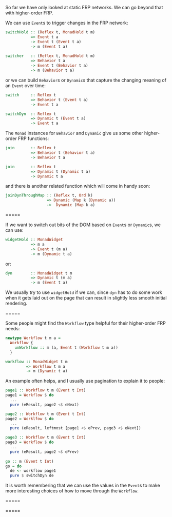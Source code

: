 
So far we have only looked at static FRP networks. We can go beyond that with higher-order FRP.


We can use `Event`s to trigger changes in the FRP network:
```haskell
switchHold :: (Reflex t, MonadHold t m) 
           => Event t a 
           -> Event t (Event t a) 
           -> m (Event t a)
           
switcher   :: (Reflex t, MonadHold t m) 
           => Behavior t a 
           -> Event t (Behavior t a) 
           -> m (Behavior t a)
```
or we can build `Behavior`s or `Dynamic`s that capture the changing meaning of an `Event` over time:
```haskell
switch     :: Reflex t 
           => Behavior t (Event t a) 
           -> Event t a

switchDyn  :: Reflex t 
           => Dynamic t (Event t a) 
           -> Event t a
```

The `Monad` instances for `Behavior` and `Dynamic` give us some other higher-order FRP functions:
```haskell
join       :: Reflex t 
           => Behavior t (Behavior t a) 
           -> Behavior t a

join       :: Reflex t 
           => Dynamic t (Dynamic t a) 
           -> Dynamic t a
```
and there is another related function which will come in handy soon:
```haskell
joinDynThroughMap :: (Reflex t, Ord k) 
                  => Dynamic (Map k (Dynamic a)) 
                  ->  Dynamic (Map k a)
```

=====

If we want to switch out bits of the DOM based on `Event`s or `Dynamic`s, we can use:
```haskell
widgetHold :: MonadWidget 
           => m a 
           -> Event t (m a) 
           -> m (Dynamic t a)
```
or:
```haskell
dyn        :: MonadWidget t m 
           => Dynamic t (m a) 
           -> m (Event t a)
```

We usually try to use `widgetHold` if we can, since `dyn` has to do some work when it gets laid out on the page that can result in slightly less smooth initial rendering.

=====

Some people might find the `Workflow` type helpful for their higher-order FRP needs:
```haskell
newtype Workflow t m a = 
  Workflow { 
    unWorkflow :: m (a, Event t (Workflow t m a))
  }

workflow :: MonadWidget t m 
         => Workflow t m a 
         -> m (Dynamic t a)
```

An example often helps, and I usually use pagination to explain it to people:
```haskell
page1 :: Workflow t m (Event t Int)
page1 = Workflow $ do
  ...
  pure (eResult, page2 <$ eNext)

page2 :: Workflow t m (Event t Int)
page2 = Worklfow $ do
  ...
  pure (eResult, leftmost [page1 <$ ePrev, page3 <$ eNext])

page3 :: Workflow t m (Event t Int)
page3 = Workflow $ do
  ...
  pure (eResult, page2 <$ ePrev)
  
go :: m (Event t Int)
go = do
  de <- workflow page1
  pure $ switchDyn de
```

It is worth remembering that we can use the values in the `Event`s to make more interesting choices of how to move through the `Workflow`.

=====

=====

